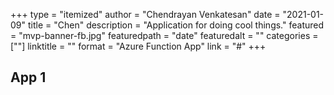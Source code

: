 +++
type = "itemized"
author = "Chendrayan Venkatesan"
date = "2021-01-09"
title = "Chen"
description = "Application for doing cool things."
featured = "mvp-banner-fb.jpg"
featuredpath = "date"
featuredalt = ""
categories = [""]
linktitle = ""
format = "Azure Function App"
link = "#"
+++

## App 1

